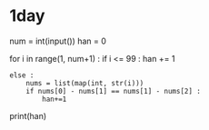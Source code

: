 # 1day
num = int(input())
han = 0

for i in range(1, num+1) :
    if i <= 99 : 
        han += 1 
    
    else :     
        nums = list(map(int, str(i))) 
        if nums[0] - nums[1] == nums[1] - nums[2] : 
            han+=1
print(han)
